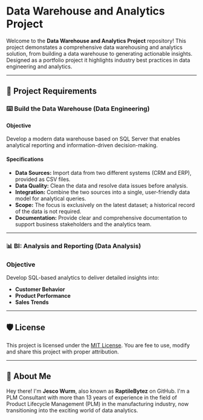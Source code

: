 # Data Warehouse and Analytics Project

Welcome to the **Data Warehouse and Analytics Project** repository!
 This project demonstates a comprehensive data warehousing and analytics solution, from building a data warehouse to generating actionable insights. 
 Designed as a portfolio project it highlights industry best practices in data engineering and analytics.

---

## 🚀 Project Requirements

### ⌨️ Build the Data Warehouse (Data Engineering)

#### Objective
Develop a modern data warehouse based on SQL Server that enables analytical reporting and information-driven decision-making.

#### Specifications
- **Data Sources:** Import data from two different systems (CRM and ERP), provided as CSV files.
- **Data Quality:** Clean the data and resolve data issues before analysis.
- **Integration:** Combine the two sources into a single, user-friendly data model for analytical queries.
- **Scope:** The focus is exclusively on the latest dataset; a historical record of the data is not required.
- **Documentation:** Provide clear and comprehensive documentation to support business stakeholders and the analytics team.

---

### 📊 BI: Analysis and Reporting (Data Analysis)

### Objective
Develop SQL-based analytics to deliver detailed insights into:
- **Customer Behavior**
- **Product Performance**
- **Sales Trends**

---

## 🛡️ License

This project is licensed under the [MIT License](LICENSE). You are fee to use, modify and share this project with proper attribution.

---

## 👋 About Me

Hey there! I'm **Jesco Wurm**, also known as **RaptileBytez** on GitHub. I'm a PLM Consultant with more than 13 years of experience in the field of Product Lifecycle Management (PLM) in the manufacturing industry, now transitioning into the exciting world of data analytics.